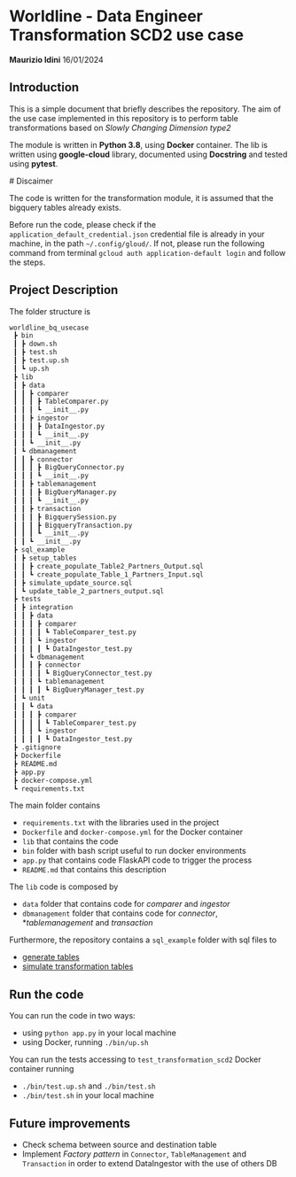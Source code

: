 # Worldline - Data Engineer Transformation SCD2 use case

**Maurizio Idini**
16/01/2024

## Introduction

This is a simple document that briefly describes the repository.
The aim of the use case implemented in this repository is to perform table transformations based on *Slowly Changing Dimension type2*

The module is written in **Python 3.8**, using **Docker** container.
The lib is written using **google-cloud** library, documented using **Docstring** and tested using **pytest**.

# Discaimer

The code is written for the transformation module, it is assumed that the bigquery tables already exists.

Before run the code, please check if the `application_default_credential.json` credential file is already in your machine, in the path `~/.config/gloud/`.
If not, please run the following command from terminal `gcloud auth application-default login` and follow the steps.

## Project Description

The folder structure is
```markdown
worldline_bq_usecase
 ┣ bin
 ┃ ┣ down.sh
 ┃ ┣ test.sh
 ┃ ┣ test.up.sh
 ┃ ┗ up.sh
 ┣ lib
 ┃ ┣ data
 ┃ ┃ ┣ comparer
 ┃ ┃ ┃ ┣ TableComparer.py
 ┃ ┃ ┃ ┗ __init__.py
 ┃ ┃ ┣ ingestor
 ┃ ┃ ┃ ┣ DataIngestor.py
 ┃ ┃ ┃ ┗ __init__.py
 ┃ ┃ ┗ __init__.py
 ┃ ┗ dbmanagement
 ┃ ┃ ┣ connector
 ┃ ┃ ┃ ┣ BigQueryConnector.py
 ┃ ┃ ┃ ┗ __init__.py
 ┃ ┃ ┣ tablemanagement
 ┃ ┃ ┃ ┣ BigQueryManager.py
 ┃ ┃ ┃ ┗ __init__.py
 ┃ ┃ ┣ transaction
 ┃ ┃ ┃ ┣ BigquerySession.py
 ┃ ┃ ┃ ┣ BigqueryTransaction.py
 ┃ ┃ ┃ ┗ __init__.py
 ┃ ┃ ┗ __init__.py
 ┣ sql_example
 ┃ ┣ setup_tables
 ┃ ┃ ┣ create_populate_Table2_Partners_Output.sql
 ┃ ┃ ┗ create_populate_Table_1_Partners_Input.sql
 ┃ ┣ simulate_update_source.sql
 ┃ ┗ update_table_2_partners_output.sql
 ┣ tests
 ┃ ┣ integration
 ┃ ┃ ┣ data
 ┃ ┃ ┃ ┣ comparer
 ┃ ┃ ┃ ┃ ┗ TableComparer_test.py
 ┃ ┃ ┃ ┗ ingestor
 ┃ ┃ ┃ ┃ ┗ DataIngestor_test.py
 ┃ ┃ ┗ dbmanagement
 ┃ ┃ ┃ ┣ connector
 ┃ ┃ ┃ ┃ ┗ BigQueryConnector_test.py
 ┃ ┃ ┃ ┗ tablemanagement
 ┃ ┃ ┃ ┃ ┗ BigQueryManager_test.py
 ┃ ┗ unit
 ┃ ┃ ┗ data
 ┃ ┃ ┃ ┣ comparer
 ┃ ┃ ┃ ┃ ┗ TableComparer_test.py
 ┃ ┃ ┃ ┗ ingestor
 ┃ ┃ ┃ ┃ ┗ DataIngestor_test.py
 ┣ .gitignore
 ┣ Dockerfile
 ┣ README.md
 ┣ app.py
 ┣ docker-compose.yml
 ┗ requirements.txt
```

The main folder contains

 - `requirements.txt` with the libraries used in the project
 - `Dockerfile` and `docker-compose.yml` for the Docker container
 - `lib` that contains the code
 - `bin` folder with bash script useful to run docker environments
 - `app.py` that contains code FlaskAPI code to trigger the process
 - `README.md` that contains this description

The `lib` code is composed by

 - `data` folder that contains code for *comparer* and *ingestor*
 - `dbmanagement` folder that contains code for *connector*, **tablemanagement* and *transaction*

Furthermore, the repository contains a `sql_example` folder with sql files to
 - [generate tables](./sql_example/setup_tables)
 - [simulate transformation tables](./sql_example/update_table_2_partners_output.sql2)

## Run the code

You can run the code in two ways:
 -  using `python app.py` in your local machine
 -  using Docker, running `./bin/up.sh`

 You can run the tests accessing to `test_transformation_scd2` Docker container running
 - `./bin/test.up.sh` and `./bin/test.sh`
 - `./bin/test.sh` in your local machine

## Future improvements
 -  Check schema between source and destination table
 -  Implement *Factory pattern* in `Connector`, `TableManagement` and `Transaction` in order to extend DataIngestor with the use of others DB